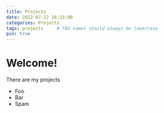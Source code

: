 ```yaml
---
title: Projects
date: 2022-07-22 16:33:00
categories: Projects
tags: projects     # TAG names should always be lowercase
pin: true
---
```

# Welcome!

There are my projects

* Foo
* Bar
* Spam
